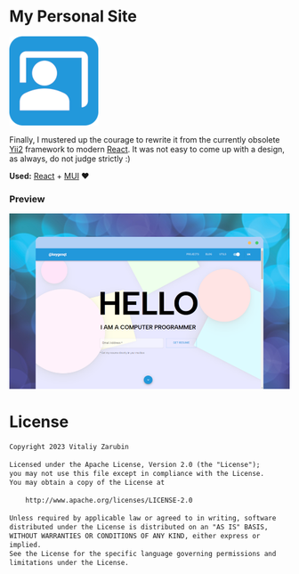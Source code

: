 My Personal Site
===================

![alt text](data/logo160.png)

Finally, I mustered up the courage to rewrite it from the currently obsolete [Yii2](https://www.yiiframework.com/) framework to modern
[React](https://reactjs.org/). It was not easy to come up with a design, as always, do not judge strictly :)

**Used:** [React](https://reactjs.org/) + [MUI](https://mui.com/) :heart:

### Preview
![alt text](data/preview-1000.png)

# License

```
Copyright 2023 Vitaliy Zarubin

Licensed under the Apache License, Version 2.0 (the "License");
you may not use this file except in compliance with the License.
You may obtain a copy of the License at

    http://www.apache.org/licenses/LICENSE-2.0

Unless required by applicable law or agreed to in writing, software
distributed under the License is distributed on an "AS IS" BASIS,
WITHOUT WARRANTIES OR CONDITIONS OF ANY KIND, either express or implied.
See the License for the specific language governing permissions and
limitations under the License.
```
